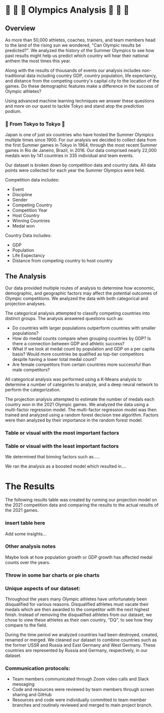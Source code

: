 # :1st_place_medal: :2nd_place_medal: :3rd_place_medal: Olympics Analysis :1st_place_medal: :2nd_place_medal: :3rd_place_medal:

## Overview
As more than 50,000 athletes, coaches, trainers, and team members head to the land of the rising sun we wondered, "Can Olympic results be predicted?". We analyzed the history of the Summer Olympics to see how past results might help us predict which country will hear their national anthem the most times this year. 

Along with the results of thousands of events our analysis includes non-traditional data including country GDP, country population, life expectancy, and distance from the competing country's capital city to the location of the games. Do these demographic features make a difference in the success of Olympic athletes?

Using advanced machine learning techniques we answer these questions and more on our quest to tackle Tokyo and stand atop the prediction podium. 

### 🎌 From Tokyo to Tokyo 🎌

Japan is one of just six countries who have hosted the Summer Olympics multiple times since 1900. For our analysis we decided to collect data from the first Summer games in Tokyo in 1964, through the most recent Summer games in Rio de Janeiro, Brazil, in 2016. Our data comprised nearly 22,000 medals won by 141 countries in 335 individual and team events.

Our dataset is broken down by competition data and country data. All data points were collected for each year the Summer Olympics were held.

Competition data includes:
* Event 
* Discipline
* Gender
* Competing Country 
* Competition Year
* Host Country
* Winning Countries
* Medal won

Country Data includes:

* GDP
* Population
* Life Expectancy
* Distance from competing country to host country

## The Analysis

Our data provided multiple routes of analysis to determine how economic, demographic, and geographic factors may affect the potential outcomes of Olympic competitions. We analyzed the data with both categorical and projection analyses.

The categorical analysis attempted to classify competing countries into distinct groups. The analysis answered questions such as:

* Do countries with larger populations outperform countries with smaller populations?
* How do medal counts compare when grouping countries by GDP? Is there a connection between GDP and athletic success?
* What if we look at medal count by population and GDP on a per capita basis? Would more countries be qualified as top-tier competitors despite having a lower total medal count?
* Are female competitors from certain countries more successful than male competitors?  

All categorical analysis was performed using a K-Means analysis to determine a number of categories to analyze, and a deep neural network to perform the categorization. 

The projection analysis attempted to estimate the number of medals each country won in the 2021 Olympic games. We analyzed the data using a multi-factor regression model. The multi-factor regression model was then trained and analyzed using a random forest decision tree algorithm. Factors were then analyzed by their importance in the random forest model. 

### Table or visual with the most important factors ###

### Table or visual with the least important factors ###

We determined that binning factors such as.....

We ran the analysis as a boosted model which resulted in....

# The Results
The following results table was created by running our projection model on the 2021 competition data and comparing the results to the actual results of the 2021 games. 

### insert table here ###

Add some insights...


### Other analysis notes ###
Maybe look at how population growth or GDP growth has affected medal counts over the years. 

### Throw in some bar charts or pie charts ###


### Unique aspects of our dataset:

Throughout the years many Olympic athletes have unfortunately been disqualified for various reasons. Disqualified athletes must vacate their medals which are then awarded to the competitor with the next highest finish. Instead of removing the disqualified athletes from our dataset, we chose to view these athletes as their own country, "DQ", to see how they compare to the field.   

During the time period we analyzed countries had been destroyed, created, renamed or merged. We cleaned our dataset to combine countries such as the former USSR and Russia and East Germany and West Germany. These countries are represented by Russia and Germany, respectively, in our dataset.







### Communication protocols:
* Team members communicated through Zoom video calls and Slack messaging
* Code and resources were reviewed by team members through screen sharing and GitHub
* Resources and code were individually committed to team member branches and routinely reviewed and merged to main project branch. 
